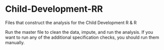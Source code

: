 # Child-Development-RR
Files that construct the analysis for the Child Development R &amp; R

Run the master file to clean the data, impute, and run the analysis.
If you want to run any of the additional specification checks, you
should run them manually.
